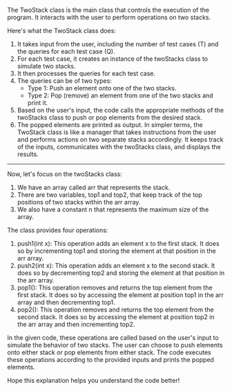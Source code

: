 The TwoStack class is the main class that controls the execution of the program. It interacts with the user to perform operations on two stacks.

Here's what the TwoStack class does:

1. It takes input from the user, including the number of test cases (T) and the queries for each test case (Q).
2. For each test case, it creates an instance of the twoStacks class to simulate two stacks.
3. It then processes the queries for each test case.
4. The queries can be of two types:
    - Type 1: Push an element onto one of the two stacks.
    - Type 2: Pop (remove) an element from one of the two stacks and print it.
5. Based on the user's input, the code calls the appropriate methods of the twoStacks class to push or pop elements from the desired stack.
6. The popped elements are printed as output.
In simpler terms, the TwoStack class is like a manager that takes instructions from the user and performs actions on two separate stacks accordingly. It keeps track of the inputs, communicates with the twoStacks class, and displays the results.
-----------------------------------------------------------------------------------------------------------------------------------------------------------------------------------------------------------
Now, let's focus on the twoStacks class:

1. We have an array called arr that represents the stack.
2. There are two variables, top1 and top2, that keep track of the top positions of two stacks within the arr array.
3. We also have a constant n that represents the maximum size of the array.

The class provides four operations:

1. push1(int x): This operation adds an element x to the first stack. It does so by incrementing top1 and storing the element at that position in the arr array.
2. push2(int x): This operation adds an element x to the second stack. It does so by decrementing top2 and storing the element at that position in the arr array.
3. pop1(): This operation removes and returns the top element from the first stack. It does so by accessing the element at position top1 in the arr array and then decrementing top1.
4. pop2(): This operation removes and returns the top element from the second stack. It does so by accessing the element at position top2 in the arr array and then incrementing top2.

In the given code, these operations are called based on the user's input to simulate the behavior of two stacks. The user can choose to push elements onto either stack or pop elements from either stack. The code executes these operations according to the provided inputs and prints the popped elements.

Hope this explanation helps you understand the code better!
